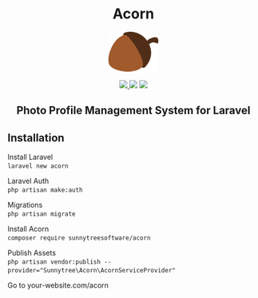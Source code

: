 <h1 align="center">Acorn</h1>
<p align="center"><img src="./publishable/assets/images/acorn-icon.svg" width="100"></p>
<p align="center"><a href="https://travis-ci.com/sunnytreesoftware/acorn"><img src="https://travis-ci.com/sunnytreesoftware/acorn.svg?branch=master"</a>
<a href="https://packagist.org/packages/sunnytreesoftware/acorn"><img src="https://poser.pugx.org/sunnytreesoftware/acorn/d/total.svg"></a>
<a href="https://opensource.org/licenses/MIT"><img src="https://img.shields.io/badge/License-MIT-yellow.svg"></a></p>

<h2 align="center">Photo Profile Management System for Laravel </h2>


## Installation  
Install Laravel  
`
laravel new acorn
`  

Laravel Auth  
`
php artisan make:auth  
`

Migrations  
`
php artisan migrate  
`  

Install Acorn  
`
composer require sunnytreesoftware/acorn
`  

Publish Assets  
`
php artisan vendor:publish --provider="Sunnytree\Acorn\AcornServiceProvider"
`

Go to your-website.com/acorn

